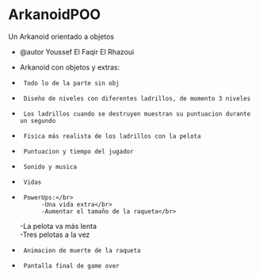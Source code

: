 # ArkanoidPOO
Un Arkanoid orientado a objetos

 * @autor Youssef El Faqir El Rhazoui
 
 * Arkanoid con objetos y extras:
 *		Todo lo de la parte sin obj
 *		Diseño de niveles con diferentes ladrillos, de momento 3 niveles
 *		Los ladrillos cuando se destruyen muestran su puntuacion durante un segundo
 *		Fisica más realista de los ladrillos con la pelota
 *		Puntuacion y tiempo del jugador
 *		Sonido y musica
 *		Vidas
 *		PowerUps:</br>
 			 -Una vida extra</br>
 			 -Aumentar el tamaño de la raqueta</br>
     -La pelota va más lenta</br>
 			 -Tres pelotas a la vez</br>
 *		Animacion de muerte de la raqueta
 *		Pantalla final de game over
